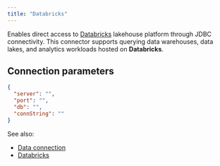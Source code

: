 ```yaml
---
title: "Databricks"
---
```


Enables direct access to [Databricks](https://www.databricks.com/)
lakehouse platform through JDBC connectivity. This connector supports querying data
warehouses, data lakes, and analytics workloads hosted on **Databricks**.

## Connection parameters

```json
{
  "server": "",
  "port": "",
  "db": "",
  "connString": ""
}
```

See also:

* [Data connection](../../access.md#data-connection)
* [Databricks](https://www.databricks.com/)
